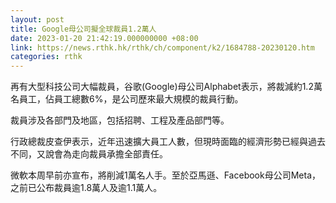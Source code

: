```yaml
---
layout: post
title: Google母公司擬全球裁員1.2萬人
date: 2023-01-20 21:42:19.000000000 +08:00
link: https://news.rthk.hk/rthk/ch/component/k2/1684788-20230120.htm
categories: rthk
---
```


再有大型科技公司大幅裁員，谷歌(Google)母公司Alphabet表示，將裁減約1.2萬名員工，佔員工總數6%，是公司歷來最大規模的裁員行動。

裁員涉及各部門及地區，包括招聘、工程及產品部門等。

行政總裁皮查伊表示，近年迅速擴大員工人數，但現時面臨的經濟形勢已經與過去不同，又說會為走向裁員承擔全部責任。

微軟本周早前亦宣布，將削減1萬名人手。至於亞馬遜、Facebook母公司Meta，之前已公布裁員逾1.8萬人及逾1.1萬人。
